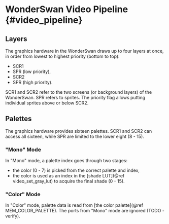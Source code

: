 WonderSwan Video Pipeline {#video_pipeline}
=========================

## Layers

The graphics hardware in the WonderSwan draws up to four layers at once, in
order from lowest to highest priority (bottom to top):

* SCR1
* SPR (low priority),
* SCR2
* SPR (high priority).

SCR1 and SCR2 refer to the two screens (or background layers) of the
WonderSwan. SPR refers to sprites. The priority flag allows putting individual
sprites above or below SCR2.

## Palettes

The graphics hardware provides sixteen palettes. SCR1 and SCR2 can access all
sixteen, while SPR are limited to the lower eight (8 - 15).

### "Mono" Mode

In "Mono" mode, a palette index goes through two stages:

* the color (0 - 7) is picked from the correct palette and index,
* the color is used as an index in the [shade LUT](@ref video_set_gray_lut) to acquire the final shade (0 - 15).

### "Color" Mode

In "Color" mode, palette data is read from [the color palette](@ref MEM_COLOR_PALETTE).
The ports from "Mono" mode are ignored (TODO - verify).
